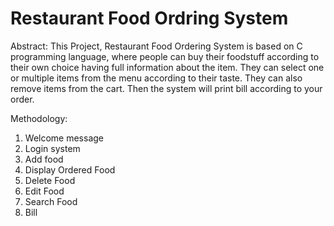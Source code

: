 # Restaurant Food Ordring System

Abstract:
This Project, Restaurant Food Ordering System is based on C programming language, where people can buy their foodstuff according to their own choice having full information about the item. They can select one or multiple items from the menu according to their taste. They can also remove items from the cart. Then the system will print bill according to your order. 

Methodology:
1.  Welcome message
2.	Login system
3.  Add food
4.  Display Ordered Food
5.  Delete Food 
6.	Edit Food
7.	Search Food
8.  Bill

